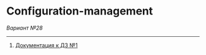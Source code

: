 # Configuration-management
*Вариант №28*

---
1. [Документация к ДЗ №1](./Домашние%20задания/Задание%20№1/README.md)